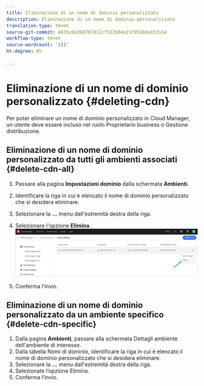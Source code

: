 ```yaml
---
title: Eliminazione di un nome di dominio personalizzato
description: Eliminazione di un nome di dominio personalizzato
translation-type: tm+mt
source-git-commit: 4635cb6360707d12cf512b0ee21f05169a153114
workflow-type: tm+mt
source-wordcount: '151'
ht-degree: 0%

---
```



# Eliminazione di un nome di dominio personalizzato {#deleting-cdn}

Per poter eliminare un nome di dominio personalizzato in Cloud Manager, un utente deve essere incluso nel ruolo Proprietario business o Gestione distribuzione.

## Eliminazione di un nome di dominio personalizzato da tutti gli ambienti associati {#delete-cdn-all}

1. Passare alla pagina **Impostazioni dominio** dalla schermata **Ambienti**.

1. Identificare la riga in cui è elencato il nome di dominio personalizzato che si desidera eliminare.

1. Selezionare la **...** menu dall&#39;estremità destra della riga.

1. Selezionare l&#39;opzione **Elimina**.
   ![](/help/implementing/cloud-manager/assets/cdn/cdn-delete.png)

1. Conferma l’invio.


## Eliminazione di un nome di dominio personalizzato da un ambiente specifico {#delete-cdn-specific}

1. Dalla pagina **Ambienti**, passare alla schermata Dettagli ambiente dell&#39;ambiente di interesse.
1. Dalla tabella Nomi di dominio, identificare la riga in cui è elencato il nome di dominio personalizzato che si desidera eliminare.
1. Selezionare la **...** menu dall&#39;estremità destra della riga.
1. Selezionate l’opzione Elimina.
1. Conferma l’invio.
